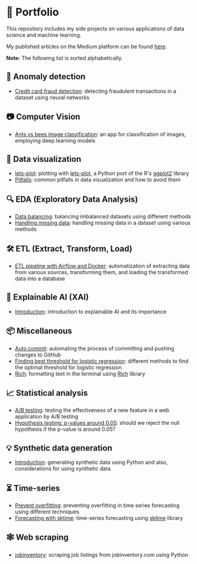 # :rocket: Portfolio

This repository includes my side projects on various applications of data science and machine learning.

My published articles on the Medium platform can be found [here](https://medium.com/@morihosseini/).

**Note:** The following list is sorted alphabetically.

## :rotating_light: Anomaly detection

- [Credit card fraud detection](anomaly-detection/fraud-detection.ipynb): detecting fraudulent transactions in a dataset using neural networks

## :camera: Computer Vision

- [Ants vs bees image classification](computer-vision/ants-bees-classification/image-classification.ipynb): an app for classification of images, employing deep learning models

## :art: Data visualization

- [lets-plot](data-visualization/lets-plot): plotting with [lets-plot](https://lets-plot.org/index.html), a Python port of the R's [ggplot2](https://ggplot2.tidyverse.org/) library
- [Pitfalls](data-visualization/pitfalls.ipynb): common pitfalls in data visualization and how to avoid them

## :mag: EDA (Exploratory Data Analysis)

- [Data balancing](eda/data-balancing.ipynb): balancing imbalanced datasets using different methods
- [Handling missing data](eda/missing-data.ipynb): handling missing data in a dataset using various methods

## :hammer_and_wrench: ETL (Extract, Transform, Load)

- [ETL pipeline with Airflow and Docker](etl/airflow-docker): automatization of extracting data from various sources, transforming them, and loading the transformed data into a database

## :memo: Explainable AI (XAI)

- [Introduction](xai/intro.ipynb): introduction to explainable AI and its importance

## :package: Miscellaneous

- [Auto commit](misc/auto-commit): automating the process of committing and pushing changes to GitHub
- [Finding best threshold for logistic regression](misc/threshold-logistic-regression.ipynb): different methods to find the optimal threshold for logistic regression
- [Rich](misc/rich/rich.ipynb): formatting text in the terminal using [Rich](https://github.com/Textualize/rich) library

## :chart_with_upwards_trend: Statistical analysis

- [A/B testing](stats/ab-test.ipynb): testing the effectiveness of a new feature in a web application by A/B testing
- [Hypothesis testing: p-values around 0.05](stats/pvalue-around-0.05.ipynb): should we reject the null hypothesis if the p-value is around 0.05?

## :bulb: Synthetic data generation

- [Introduction](synthetic-data/intro.ipynb): generating synthetic data using Python and also, considerations for using synthetic data

## :hourglass_flowing_sand: Time-series

- [Prevent overfitting](time-series/prevent-overfitting.ipynb): preventing overfitting in time series forecasting using different techniques
- [Forecasting with sktime](time-series/sktime.ipynb): time-series forecasting using [sktime](https://github.com/sktime/sktime) library

## :spider_web: Web scraping

- [jobinventory](scrape/jobinventory.com/tutorial.ipynb): scraping job listings from jobinventory.com using Python
